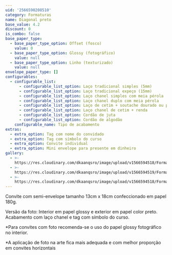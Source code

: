 ```yaml
---
uid: '2566590208510'
category: Formaturas
name: Diagonal preto
base_value: 4.2
discount: 0
is_combo: false
base_paper_type:
  - base_paper_type_option: Offset (fosco)
    value: 0
  - base_paper_type_option: Glossy (fotográfico)
    value: null
  - base_paper_type_option: Linho (texturizado)
    value: null
envelope_paper_type: []
configurables:
  - configurable_list:
      - configurable_list_option: Laço tradicional simples (5mm)
      - configurable_list_option: Laço tradicional expeço (15mm)
      - configurable_list_option: Laço chanel simples com meia pérola
      - configurable_list_option: Laço chanel duplo com meia pérola
      - configurable_list_option: Laço de cetim + soutache dourado ou prateado
      - configurable_list_option: Laço chanel de cetim + renda
      - configurable_list_option: Cordão de juta
      - configurable_list_option: Cordão de algodão
    configurable_name: Tipo de acabamento
extras:
  - extra_option: Tag com nome do convidado
  - extra_option: Tag com símbolo do curso
  - extra_option: Convite individual
  - extra_option: Mini envelope para presente em dinheiro
gallery:
  - >-
    https://res.cloudinary.com/dkaanqsro/image/upload/v1566594518/Formaturas/Diagonal_preto_1_ugdr0g.jpg
  - >-
    https://res.cloudinary.com/dkaanqsro/image/upload/v1566594519/Formaturas/Diagonal_preto_3_psgalm.jpg
  - >-
    https://res.cloudinary.com/dkaanqsro/image/upload/v1566594518/Formaturas/Diagonal_preto_2_cbursd.jpg
---
```

Convite com semi-envelope tamanho 13cm x 18cm confeccionado em papel 180g.



Versão da foto: Interior em papel glossy e exterior em papel color preto. Acabamento com laço chanel e tag com símbolo do curso.



\*Para convites com foto recomenda-se o uso do papel glossy fotográfico no interior.

\*A aplicação de foto na arte fica mais adequada e com melhor proporção em convites horizontais
